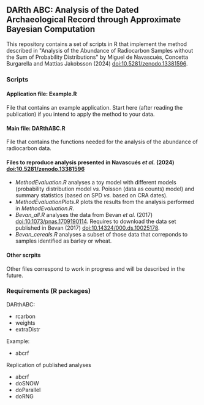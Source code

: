 ## DARth ABC: Analysis of the Dated Archaeological Record through Approximate Bayesian Computation

This repository contains a set of scripts in R that implement the method described in "Analysis of the Abundance of Radiocarbon Samples without the Sum of Probability Distributions" by Miguel de Navascués, Concetta Burgarella and Mattias Jakobsson (2024) [doi:10.5281/zenodo.13381596](https://doi.org/10.5281/zenodo.13381596).

### Scripts

#### Application file: Example.R

File that contains an example application. Start here (after reading the publication) if you intend to apply the method to your data.

#### Main file: DARthABC.R

File that contains the functions needed for the analysis of the abundance of radiocarbon data.

#### Files to reproduce analysis presented in Navascués *et al.* (2024) [doi:10.5281/zenodo.13381596](https://doi.org/10.5281/zenodo.13381596)  

- *MethodEvaluation.R* analyses a toy model with different models (probability distribution model *vs.* Poisson (data as counts) model) and summary statistics (based on SPD *vs.* based on CRA dates).
- *MethodEvaluationPlots.R* plots the results from the analysis performed in *MethodEvaluation.R*.
- *Bevan_all.R* analyses the data from Bevan *et al.* (2017) [doi:10.1073/pnas.1709190114](https://doi.org/10.1073/pnas.1709190114). Requires to download the data set published in Bevan (2017) [doi:10.14324/000.ds.10025178](https://doi.org/10.14324/000.ds.10025178). 
- *Bevan_cereals.R* analyses a subset of those data that correponds to samples identified as barley or wheat.

#### Other scrpits

Other files correspond to work in progress and will be described in the future.

### Requirements (R packages)

DARthABC:

- rcarbon
- weights
- extraDistr

Example:

- abcrf

Replication of published analyses

- abcrf
- doSNOW
- doParallel
- doRNG